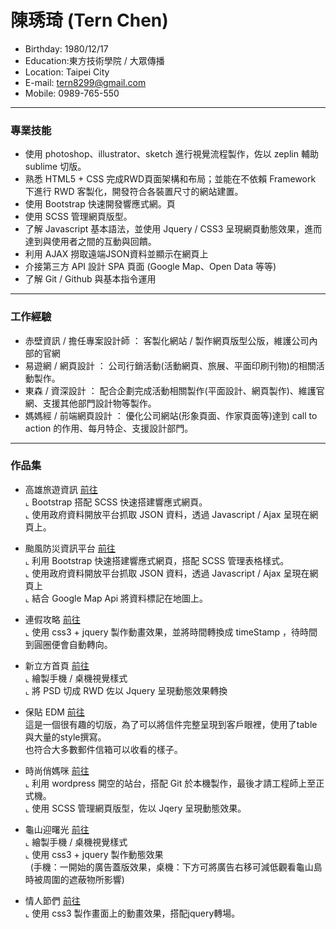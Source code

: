 # 陳琇琦 (Tern Chen)
- Birthday: 1980/12/17
- Education:東方技術學院 / 大眾傳播
- Location: Taipei City
- E-mail: tern8299@gmail.com
- Mobile: 0989-765-550
<hr>

### 專業技能
- 使用 photoshop、illustrator、sketch 進行視覺流程製作，佐以 zeplin 輔助 sublime 切版。
- 熟悉 HTML5 + CSS 完成RWD頁面架構和布局；並能在不依賴 Framework 下進行 RWD 客製化，開發符合各裝置尺寸的網站建置。
- 使用 Bootstrap 快速開發響應式網。頁
- 使用 SCSS 管理網頁版型。
- 了解 Javascript 基本語法，並使用 Jquery / CSS3 呈現網頁動態效果，進而達到與使用者之間的互動與回饋。
- 利用 AJAX 撈取遠端JSON資料並顯示在網頁上
- 介接第三方 API 設計 SPA 頁面 (Google Map、Open Data 等等)
- 了解 Git / Github 與基本指令運用
<hr>

### 工作經驗 
-  赤壁資訊 / 擔任專案設計師 ： <span>客製化網站 / 製作網頁版型公版，維護公司內部的官網</span><BR>
-  易遊網 / 網頁設計 ： <span>公司行銷活動(活動網頁、旅展、平面印刷刊物)的相關活動製作。</span><BR> 
-  東森 / 資深設計 ： <span>配合企劃完成活動相關製作(平面設計、網頁製作)、維護官網、支援其他部門設計物等製作。 </span><BR>
-  媽媽經 / 前端網頁設計 ： <span>優化公司網站(形象頁面、作家頁面等)達到 call to action 的作用、每月特企、支援設計部門。</span><BR>  
<hr>

### 作品集 
- 高雄旅遊資訊 <a href="http://ternchen.000webhostapp.com/Travel/index.html" target="_blank">前往</a><BR>
  ⌞ Bootstrap 搭配 SCSS 快速搭建響應式網頁。 <BR>
  ⌞ 使用政府資料開放平台抓取 JSON 資料，透過 Javascript / Ajax 呈現在網頁上。<BR>

- 颱風防災資訊平台 <a href="https://ternmayday.github.io/NESAT_nine/" target="_blank">前往</a><BR>
  ⌞ 利用 Bootstrap 快速搭建響應式網頁，搭配 SCSS 管理表格樣式。 <BR>
  ⌞ 使用政府資料開放平台抓取 JSON 資料，透過 Javascript / Ajax 呈現在網頁上<BR>
  ⌞ 結合 Google Map Api 將資料標記在地圖上。<BR>

- 連假攻略  <a href="http://ternchen.000webhostapp.com/Holiday/index.html" target="_blank">前往</a> <BR>
  ⌞ 使用 css3 + jquery 製作動畫效果，並將時間轉換成 timeStamp ，待時間到圓圈便會自動轉向。 <BR> 

- 新立方首頁  <a href="http://ternchen.hol.es/cue_index/" target="_blank">前往</a><BR>
  ⌞ 繪製手機 / 桌機視覺樣式<BR>
  ⌞ 將 PSD 切成 RWD 佐以 Jquery 呈現動態效果轉換<BR>

- 保貼 EDM <a href="http://ternchen.hol.es/Edm_2016.08/" target="_blank">前往</a><BR>
   這是一個很有趣的切版，為了可以將信件完整呈現到客戶眼裡，使用了table與大量的style撰寫。<BR>
   也符合大多數郵件信箱可以收看的樣子。<BR>

- 時尚俏媽咪 <a href="https://mamaclub.com/learn/collection/prettymom/" target="_blank">前往</a><BR>
  ⌞ 利用 wordpress 開空的站台，搭配 Git 於本機製作，最後才請工程師上至正式機。<BR>
  ⌞ 使用 SCSS 管理網頁版型，佐以 Jqery 呈現動態效果。<BR>
   
- 龜山迎曙光 <a href="http://www.yilan.ehrhotel.com/act/2016_Greet_Dawn/" target="_blank">前往</a><BR>
  ⌞ 繪製手機 / 桌機視覺樣式<BR>
  ⌞ 使用 css3 + jquery 製作動態效果<BR>
     (手機：一開始的廣告蓋版效果，桌機：下方可將廣告右移可減低觀看龜山島時被周圍的遮蔽物所影響)<BR>

- 情人節們 <a href="http://www.yangmei.ehrhotel.com/act/2016_Lovers/" target="_blank">前往</a><BR>
  ⌞ 使用 css3 製作畫面上的動畫效果，搭配jquery轉場。 <BR>



